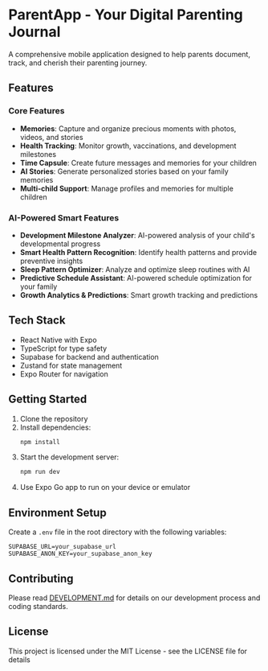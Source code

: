 # ParentApp - Your Digital Parenting Journal

A comprehensive mobile application designed to help parents document, track, and cherish their parenting journey.

## Features

### Core Features
- **Memories**: Capture and organize precious moments with photos, videos, and stories
- **Health Tracking**: Monitor growth, vaccinations, and development milestones
- **Time Capsule**: Create future messages and memories for your children
- **AI Stories**: Generate personalized stories based on your family memories
- **Multi-child Support**: Manage profiles and memories for multiple children

### AI-Powered Smart Features
- **Development Milestone Analyzer**: AI-powered analysis of your child's developmental progress
- **Smart Health Pattern Recognition**: Identify health patterns and provide preventive insights
- **Sleep Pattern Optimizer**: Analyze and optimize sleep routines with AI
- **Predictive Schedule Assistant**: AI-powered schedule optimization for your family
- **Growth Analytics & Predictions**: Smart growth tracking and predictions

## Tech Stack

- React Native with Expo
- TypeScript for type safety
- Supabase for backend and authentication
- Zustand for state management
- Expo Router for navigation

## Getting Started

1. Clone the repository
2. Install dependencies:
   ```bash
   npm install
   ```
3. Start the development server:
   ```bash
   npm run dev
   ```
4. Use Expo Go app to run on your device or emulator

## Environment Setup

Create a `.env` file in the root directory with the following variables:
```
SUPABASE_URL=your_supabase_url
SUPABASE_ANON_KEY=your_supabase_anon_key
```

## Contributing

Please read [DEVELOPMENT.md](./DEVELOPMENT.md) for details on our development process and coding standards.

## License

This project is licensed under the MIT License - see the LICENSE file for details
